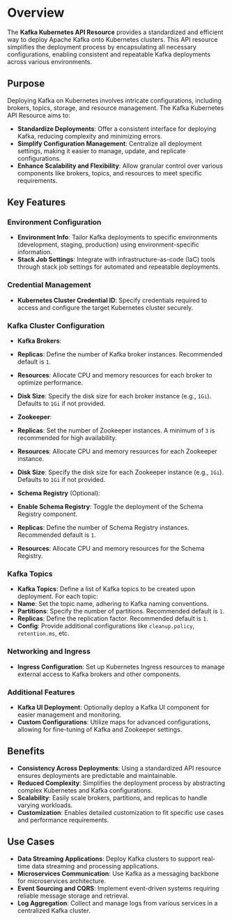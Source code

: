 # Overview

The **Kafka Kubernetes API Resource** provides a standardized and efficient way to deploy Apache Kafka onto Kubernetes clusters. This API resource simplifies the deployment process by encapsulating all necessary configurations, enabling consistent and repeatable Kafka deployments across various environments.

## Purpose

Deploying Kafka on Kubernetes involves intricate configurations, including brokers, topics, storage, and resource management. The Kafka Kubernetes API Resource aims to:

- **Standardize Deployments**: Offer a consistent interface for deploying Kafka, reducing complexity and minimizing errors.
- **Simplify Configuration Management**: Centralize all deployment settings, making it easier to manage, update, and replicate configurations.
- **Enhance Scalability and Flexibility**: Allow granular control over various components like brokers, topics, and resources to meet specific requirements.

## Key Features

### Environment Configuration

- **Environment Info**: Tailor Kafka deployments to specific environments (development, staging, production) using environment-specific information.
- **Stack Job Settings**: Integrate with infrastructure-as-code (IaC) tools through stack job settings for automated and repeatable deployments.

### Credential Management

- **Kubernetes Cluster Credential ID**: Specify credentials required to access and configure the target Kubernetes cluster securely.

### Kafka Cluster Configuration

- **Kafka Brokers**:
- **Replicas**: Define the number of Kafka broker instances. Recommended default is `1`.
- **Resources**: Allocate CPU and memory resources for each broker to optimize performance.
- **Disk Size**: Specify the disk size for each broker instance (e.g., `1Gi`). Defaults to `1Gi` if not provided.

- **Zookeeper**:
- **Replicas**: Set the number of Zookeeper instances. A minimum of `3` is recommended for high availability.
- **Resources**: Allocate CPU and memory resources for each Zookeeper instance.
- **Disk Size**: Specify the disk size for each Zookeeper instance (e.g., `1Gi`). Defaults to `1Gi` if not provided.

- **Schema Registry** (Optional):
- **Enable Schema Registry**: Toggle the deployment of the Schema Registry component.
- **Replicas**: Define the number of Schema Registry instances. Recommended default is `1`.
- **Resources**: Allocate CPU and memory resources for the Schema Registry.

### Kafka Topics

- **Kafka Topics**: Define a list of Kafka topics to be created upon deployment. For each topic:
- **Name**: Set the topic name, adhering to Kafka naming conventions.
- **Partitions**: Specify the number of partitions. Recommended default is `1`.
- **Replicas**: Define the replication factor. Recommended default is `1`.
- **Config**: Provide additional configurations like `cleanup.policy`, `retention.ms`, etc.

### Networking and Ingress

- **Ingress Configuration**: Set up Kubernetes Ingress resources to manage external access to Kafka brokers and other components.

### Additional Features

- **Kafka UI Deployment**: Optionally deploy a Kafka UI component for easier management and monitoring.
- **Custom Configurations**: Utilize maps for advanced configurations, allowing for fine-tuning of Kafka and Zookeeper settings.

## Benefits

- **Consistency Across Deployments**: Using a standardized API resource ensures deployments are predictable and maintainable.
- **Reduced Complexity**: Simplifies the deployment process by abstracting complex Kubernetes and Kafka configurations.
- **Scalability**: Easily scale brokers, partitions, and replicas to handle varying workloads.
- **Customization**: Enables detailed customization to fit specific use cases and performance requirements.

## Use Cases

- **Data Streaming Applications**: Deploy Kafka clusters to support real-time data streaming and processing applications.
- **Microservices Communication**: Use Kafka as a messaging backbone for microservices architecture.
- **Event Sourcing and CQRS**: Implement event-driven systems requiring reliable message storage and retrieval.
- **Log Aggregation**: Collect and manage logs from various services in a centralized Kafka cluster.